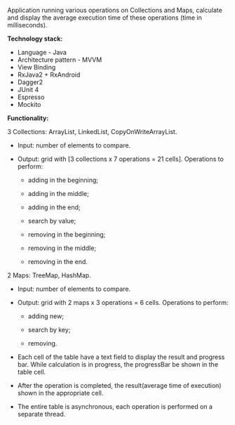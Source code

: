Application running various operations on Collections and Maps, calculate and display the average execution time of these operations (time in milliseconds).

<b>Technology stack:</b>

- Language - Java
- Architecture pattern - MVVM
- View Binding
- RxJava2 + RxAndroid
- Dagger2 
- JUnit 4
- Espresso
- Mockito

<b>Functionality: </b>

3 Collections: ArrayList, LinkedList, CopyOnWriteArrayList.

- Input: number of elements to compare.

- Output: grid with [3 collections x 7 operations = 21 cells]. Operations to perform:

  - adding in the beginning;

  - adding in the middle;

  - adding in the end;

  - search by value;

  - removing in the beginning;

  - removing in the middle;

  - removing in the end.

2 Maps: TreeMap, HashMap.

- Input: number of elements to compare.

- Output: grid with 2 maps x 3 operations = 6 cells. Operations to perform:

  - adding new;

  - search by key;

  - removing.


- Each cell of the table have a text field to display the result and progress bar. While calculation is in progress, the progressBar be shown in the table cell. 

- After the operation is completed, the result(average time of execution) shown in the appropriate cell.

- The entire table is asynchronous, each operation is performed on a separate thread.
